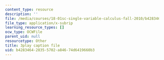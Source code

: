```yaml
---
content_type: resource
description: ''
file: /media/courses/18-01sc-single-variable-calculus-fall-2010/b428346428355702a84674d6419660b3_BGE3wb7H2PA.vtt
file_type: application/x-subrip
learning_resource_types: []
ocw_type: OCWFile
parent_uid: null
resourcetype: Other
title: 3play caption file
uid: b4283464-2835-5702-a846-74d6419660b3
---
```

